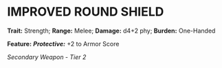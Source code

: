 # IMPROVED ROUND SHIELD

**Trait:** Strength; **Range:** Melee; **Damage:** d4+2 phy; **Burden:** One-Handed

**Feature:** ***Protective:*** +2 to Armor Score

*Secondary Weapon - Tier 2*